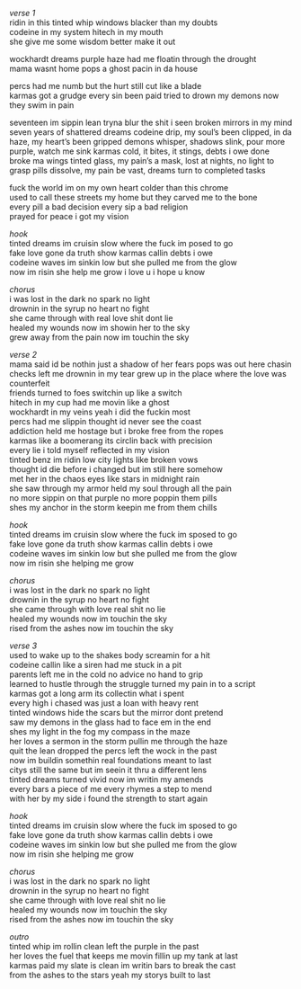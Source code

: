 *verse 1*  
ridin in this tinted whip windows blacker than my doubts  
codeine in my system hitech in my mouth  
she give me some wisdom better make it out

wockhardt dreams purple haze had me floatin through the drought  
mama wasnt home pops a ghost pacin in da house  

percs had me numb but the hurt still cut like a blade  
karmas got a grudge every sin been paid 
tried to drown my demons now they swim in pain  

seventeen im sippin lean tryna blur the shit i seen
broken mirrors in my mind seven years of shattered dreams
codeine drip, my soul’s been clipped, in da haze, my heart’s been gripped
demons whisper, shadows slink, pour more purple, watch me sink
karmas cold, it bites, it stings, debts i owe done broke ma wings
tinted glass, my pain’s a mask, lost at nights, no light to grasp
pills dissolve, my pain be vast, dreams turn to completed tasks

fuck the world im on my own heart colder than this chrome  
used to call these streets my home but they carved me to the bone  
every pill a bad decision every sip a bad religion  
prayed for peace i got my vision  

*hook*  
tinted dreams im cruisin slow where the fuck im posed to go  
fake love gone da truth show karmas callin debts i owe  
codeine waves im sinkin low but she pulled me from the glow  
now im risin she help me grow i love u i hope u know 

*chorus*  
i was lost in the dark no spark no light  
drownin in the syrup no heart no fight  
she came through with real love shit dont lie  
healed my wounds now im showin her to the sky  
grew away from the pain now im touchin the sky  

*verse 2*  
mama said id be nothin just a shadow of her fears
pops was out here chasin checks left me drownin in my tear
grew up in the place where the love was counterfeit  
friends turned to foes switchin up like a switch  
hitech in my cup had me movin like a ghost  
wockhardt in my veins yeah i did the fuckin most  
percs had me slippin thought id never see the coast  
addiction held me hostage but i broke free from the ropes  
karmas like a boomerang its circlin back with precision  
every lie i told myself reflected in my vision  
tinted benz im ridin low city lights like broken vows  
thought id die before i changed but im still here somehow  
met her in the chaos eyes like stars in midnight rain  
she saw through my armor held my soul through all the pain  
no more sippin on that purple no more poppin them pills  
shes my anchor in the storm keepin me from them chills  

*hook*  
tinted dreams im cruisin slow where the fuck im sposed to go  
fake love gone da truth show karmas callin debts i owe  
codeine waves im sinkin low but she pulled me from the glow  
now im risin she helping me grow  

*chorus*  
i was lost in the dark no spark no light  
drownin in the syrup no heart no fight  
she came through with love real shit no lie  
healed my wounds now im touchin the sky  
rised from the ashes now im touchin the sky  

*verse 3*  
used to wake up to the shakes body screamin for a hit  
codeine callin like a siren had me stuck in a pit  
parents left me in the cold no advice no hand to grip  
learned to hustle through the struggle turned my pain in to a script  
karmas got a long arm its collectin what i spent  
every high i chased was just a loan with heavy rent  
tinted windows hide the scars but the mirror dont pretend  
saw my demons in the glass had to face em in the end  
shes my light in the fog my compass in the maze  
her loves a sermon in the storm pullin me through the haze  
quit the lean dropped the percs left the wock in the past  
now im buildin somethin real foundations meant to last  
citys still the same but im seein it thru a different lens  
tinted dreams turned vivid now im writin my amends  
every bars a piece of me every rhymes a step to mend  
with her by my side i found the strength to start again  

*hook*  
tinted dreams im cruisin slow where the fuck im sposed to go  
fake love gone da truth show karmas callin debts i owe  
codeine waves im sinkin low but she pulled me from the glow  
now im risin she helping me grow  

*chorus*  
i was lost in the dark no spark no light  
drownin in the syrup no heart no fight  
she came through with love real shit no lie  
healed my wounds now im touchin the sky  
rised from the ashes now im touchin the sky  

*outro*  
tinted whip im rollin clean left the purple in the past  
her loves the fuel that keeps me movin fillin up my tank at last  
karmas paid my slate is clean im writin bars to break the cast  
from the ashes to the stars yeah my storys built to last
